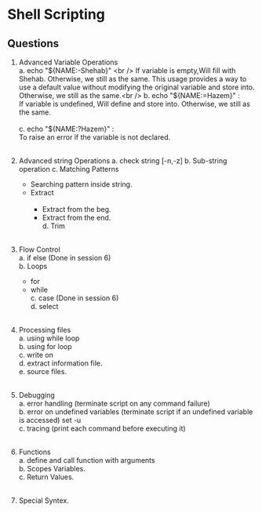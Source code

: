 # Shell Scripting

## Questions
1. Advanced Variable Operations <br />
   a. echo "${NAME:-Shehab}" <br />
   If variable is empty,Will fill with Shehab. Otherwise, we still as the same. This usage provides a way to use a       default value without modifying the original variable and store into. Otherwise, we still as the same.<br />    
   b. echo "${NAME:=Hazem}" : <br />
   If variable is undefined, Will define and store into. Otherwise, we still as the same.<br />   
   c. echo "${NAME:?Hazem}" : <br />
   To raise an error if the variable is not declared.<br /> <br />
   
2. Advanced string Operations
   a. check string [-n,-z]
   b. Sub-string operation
   c. Matching Patterns 
     + Searching pattern inside string.
     + Extract <br /> <br />
        + Extract from the beg. <br /> 
        + Extract from the end. <br /> 
   d. Trim <br /> <br />
   
3. Flow Control <br /> 
   a. if else (Done in session 6)  <br />
   b. Loops <br /> 
     + for <br /> 
     + while <br /> 
   c. case (Done in session 6) <br /> 
   d. select <br /> <br />
   
5. Processing files <br /> 
   a. using while loop <br />
   b. using for loop <br />
   c. write on <br />
   d. extract information file. <br />
   e. source files. <br /> <br />
   
6. Debugging <br /> 
   a. error handling (terminate script on any command failure) <br /> 
   b. error on undefined variables (terminate script if an undefined variable is accessed) set -u <br /> 
   c. tracing (print each command before executing it) <br /> <br />
   
7. Functions <br />
   a. define and call function with arguments <br />
   b. Scopes Variables. <br />
   c. Return Values. <br /> <br />
   
8. Special Syntex. <br /> <br />

